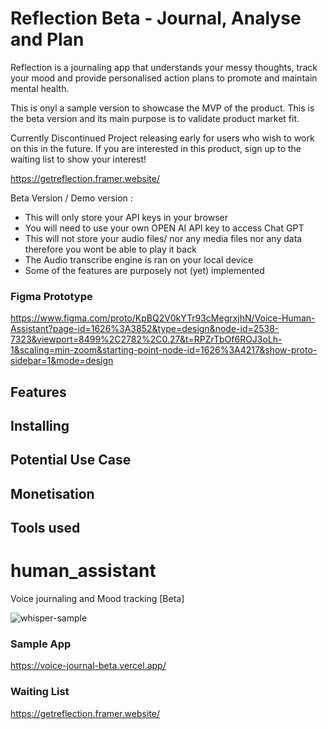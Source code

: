 
# Reflection Beta - Journal, Analyse and Plan
Reflection is a journaling app that understands your messy thoughts, track your mood and provide personalised action plans to promote and maintain mental health.

This is onyl a sample version to showcase the MVP of the product. This is the beta version and its main purpose is to validate product market fit.

Currently Discontinued Project releasing early for users who wish to work on this in the future. If you are interested in this product, sign up to the waiting list to show your interest!

https://getreflection.framer.website/

Beta Version / Demo version :
- This will only store your API keys in your browser
- You will need to use your own OPEN AI API key to access Chat GPT 
- This will not store your audio files/ nor any media files nor any data therefore you wont be able to play it back 
- The Audio transcribe engine is ran on your local device 
- Some of the features are purposely not (yet) implemented

### Figma Prototype
https://www.figma.com/proto/KpBQ2V0kYTr93cMegrxjhN/Voice-Human-Assistant?page-id=1626%3A3852&type=design&node-id=2538-7323&viewport=8499%2C2782%2C0.27&t=RPZrTbOf6ROJ3oLh-1&scaling=min-zoom&starting-point-node-id=1626%3A4217&show-proto-sidebar=1&mode=design


## Features 


## Installing 

## Potential Use Case 


## Monetisation 


## Tools used
# human_assistant
Voice journaling and Mood tracking [Beta]

![whisper-sample](https://github.com/philipdaquin/human_assistant/assets/85416532/66722145-11f2-4fa2-ba32-c58d477ad860)

### Sample App 
https://voice-journal-beta.vercel.app/

### Waiting List 
https://getreflection.framer.website/
